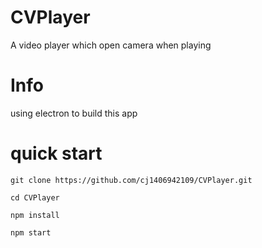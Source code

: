 # CVPlayer
A video player which open camera when playing

# Info
using electron to build this app

# quick start
```npm
git clone https://github.com/cj1406942109/CVPlayer.git

cd CVPlayer

npm install 

npm start
```